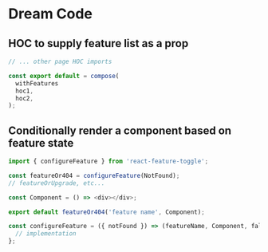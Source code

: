 # Dream Code

## HOC to supply feature list as a prop
```js
// ... other page HOC imports

const export default = compose(
  withFeatures
  hoc1,
  hoc2,
);
```


## Conditionally render a component based on feature state
```js
import { configureFeature } from 'react-feature-toggle';

const featureOr404 = configureFeature(NotFound);
// featureOrUpgrade, etc...

const Component = () => <div></div>;

export default featureOr404('feature name', Component);
```

```js
const configureFeature = ({ notFound }) => (featureName, Component, fallbackComponent = NotFound) => {
  // implementation
};
```
